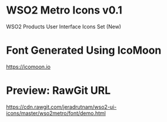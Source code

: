 # WSO2 Metro Icons v0.1

WSO2 Products User Interface Icons Set (New)

Font Generated Using IcoMoon
==================================
https://icomoon.io

Preview: RawGit URL
==================================
https://cdn.rawgit.com/jeradrutnam/wso2-ui-icons/master/wso2metro/font/demo.html
